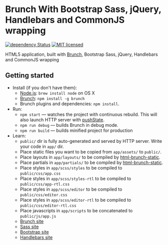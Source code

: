 # Brunch With Bootstrap Sass, jQuery, Handlebars and CommonJS wrapping

[![dependency Status](https://david-dm.org/pnmcosta/brunch-with-pedro/status.svg)](https://david-dm.org/pnmcosta/brunch-with-pedro#info=dependencies)
[![MIT licensed](https://img.shields.io/badge/license-MIT-blue.svg)](https://github.com/pnmcosta/brunch-with-pedro/blob/master/LICENSE)

HTML5 application, built with [Brunch](http://brunch.io), Bootstrap Sass, jQuery, Handlebars and CommonJS wrapping

## Getting started
* Install (if you don't have them):
    * [Node.js](http://nodejs.org): `brew install node` on OS X
    * [Brunch](http://brunch.io): `npm install -g brunch`
    * Brunch plugins and dependencies: `npm install`.
* Run:
    * `npm start`             — watches the project with continuous rebuild. This will also launch HTTP server with [pushState](https://developer.mozilla.org/en-US/docs/Web/Guide/API/DOM/Manipulating_the_browser_history).
    * `npm run debug` — builds Brunch in debug mode.
    * `npm run build` — builds minified project for production
* Learn:
    * `public/` dir is fully auto-generated and served by HTTP server.  Write your code in `app/` dir.
    * Place static files you want to be copied from `app/assets/` to `public/`.
    * Place layouts in `app/layouts/` to be compiled by [html-brunch-static](https://github.com/bmatcuk/html-brunch-static).
    * Place partials in `app/partials/` to be compiled by [html-brunch-static](https://github.com/bmatcuk/html-brunch-static).
    * Place styles in `app/scss/styles` to be compiled to `public/css/app.css`
    * Place styles in `app/scss/styles-rtl` to be compiled to `public/css/app-rtl.css`
    * Place styles in `app/scss/editor` to be compiled to `public/css/editor.css`
    * Place styles in `app/scss/editor-rtl` to be compiled to `public/css/editor-rtl.css`
    * Place javascripts in `app/scripts` to be concatenated to `public/js/app.js`
    * [Brunch site](http://brunch.io)
    * [Sass site](http://sass-lang.com)
    * [Bootstrap site](http://getbootstrap.com)
    * [Handlebars site](http://handlebarsjs.com)
